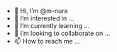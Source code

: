 - 👋 Hi, I’m @m-nura
- 👀 I’m interested in ...
- 🌱 I’m currently learning ...
- 💞️ I’m looking to collaborate on ...
- 📫 How to reach me ...

<!---
m-nura/m-nura is a ✨ special ✨ repository because its `README.md` (this file) appears on your GitHub profile.
You can click the Preview link to take a look at your changes.
--->
